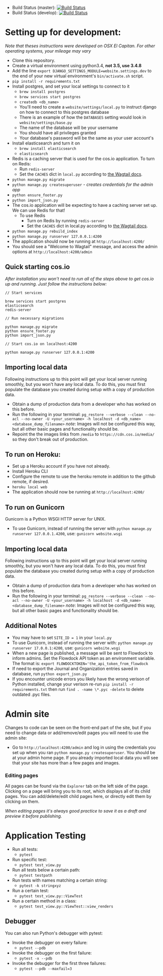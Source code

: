 
- Build Status (master): [![Build Status](https://travis-ci.org/CenterForOpenScience/cos.io.svg?branch=master)](https://travis-ci.org/CenterForOpenScience/cos.io)
- Build Status (develop): [![Build Status](https://travis-ci.org/CenterForOpenScience/cos.io.svg?branch=develop)](https://travis-ci.org/CenterForOpenScience/cos.io)

# Setting up for development:
*Note that theses instructions were developed on OSX El Capitan.*
*For other operating systems, your mileage may vary*

- Clone this repository.
- Create a virtual environment using python3.4, **not 3.5, use 3.4.8**
- Add the line `export DJANGO_SETTINGS_MODULE=website.settings.dev` to the end of your new virtual environment's `bin/activate.sh` script.
- `pip install -r requirements.txt`
- Install postgres, and set your local settings to connect to it
    - `brew install postgres`
    - `brew services start postgres`
    - `createdb <db_name>`
    - You'll need to create a `website/settings/local.py` to instruct django on how to connect to this postgres database
    - There is an example of how the `DATABASES` setting would look in `website/settings/base.py`
    - The name of the database will be your username
    - You should have all privileges granted
    - Your database's password will be the same as your user account's
- Install elasticsearch and turn it on
    - `brew install elasticsearch`
    - `elasticsearch`
- Redis is a caching server that is used for the cos.io application.  To turn on Redis:
    - Run `redis-server`
    - Set the `CACHES` dict in `local.py` according to [the Wagtail docs](http://docs.wagtail.io/en/v0.8.7/howto/performance.html#cache).
- `python manage.py migrate`
- `python manage.py createsuperuser` <i>- creates credentials for the admin app</i>
- `python ensure_footer.py`
- `python import_json.py`
- The cos.io application will be expecting to have a caching server set up. We can use Redis for that!
    - To use Redis
        - Turn on Redis by running `redis-server`
        - Set the `CACHES` dict in local.py according to [the Wagtail docs](http://docs.wagtail.io/en/v0.8.7/howto/performance.html#cache).
- `python manage.py rebuild_index`
- `python manage.py runserver 127.0.0.1:4200`
- The application should now be running at `http://localhost:4200/`
- You should see a "Welcome to Wagtail" message, and access the admin options at `http://localhost:4200/admin`

## Quick starting cos.io
*After installation you won't need to run all of the steps above to get cos.io up and running. Just follow the instructions below:*
```
// Start services

brew services start postgres
elasticsearch
redis-server

// Run necessary migrations

python manage.py migrate
python ensure_footer.py
python import_json.py

// Start cos.io on localhost:4200

python manage.py runserver 127.0.0.1:4200
```

## Importing local data
Following instructions up to this point will get your local server running smoothly, but you won't have any local data.
To do this, you must first populate the database you created during setup with a copy of production data.
- Obtain a dump of production data from a developer who has worked on this before.
- Run the following in your terminal: `pg_restore --verbose --clean --no-acl --no-owner -U <your_username> -h localhost -d <db_name> <database_dump_filename>`
*note*: Images will not be configured this way, but all other basic pages and functionality should be.
- Repoint the the images links from `/media` to `https://cdn.cos.io/media/` so they don't break out of production.

## To run on Heroku:
- Set up a Heroku account if you have not already.
- Install Heroku CLI
- Configure the remote to use the heroku remote in addition to the github remote, if desired.
- `heroku local web`
- The application should now be running at `http://localhost:4200/`

## To run on Gunicorn
Gunicorn is a Python WSGI HTTP server for UNIX.
- To use Gunicorn, instead of running the server with `python manage.py runserver 127.0.0.1.4200`, use: `gunicorn website.wsgi`

## Importing local data
Following instructions up to this point will get your local server running smoothly, but you won't have any local data.
To do this, you must first populate the database you created during setup with a copy of production data.
- Obtain a dump of production data from a developer who has worked on this before.
- Run the following in your terminal: `pg_restore --verbose --clean --no-acl --no-owner -U <your_username> -h localhost -d <db_name> <database_dump_filename>`
*note*: Images will not be configured this way, but all other basic pages and functionality should be.

## Additional Notes
- You may have to set `SITE_ID = 1` in your `local.py`
- To use Gunicorn, instead of running the server with: `python manage.py runserver 17.0.0.1:4200`, use: `gunicorn website.wsgi`
- When a new page is published, a message will be sent to Flowdock to inform admins. Set the Flowdock API token as an environment variable.
The format is: `export FLOWDOCKTOKEN='the_api_token_from_flowdock`
- If need to export the Journal and Organization entries saved in database, run `python export_json.py`
- If you encounter unicode errors you likely have the wrong verison of Python installed, change your verison re-run `pip install -r requirements.txt`
 then run `find . -name \*.pyc -delete` to delete outdated .pyc files.

# Admin site
Changes to code can be seen on the front-end part of the site, but if you need to change data or add/remove/edit pages you will need to use the admin site:
- Go to `http://localhost:4200/admin` and log in using the credentials you set up when you ran `python manage.py createsuperuser`.
You should be at your admin home page.  If you already imported local data you will see that your site has more than a few pages and images.  
### Editing pages
All pages can be found via the `Explorer` tab on the left side of the page.  Clicking on a page will bring you to its root, which displays all of its child pages.  You can add/delete/edit child pages here, or directly edit them by clicking on them.

*When editing pages it's always good practice to save it as a draft and preview it before publishing.*

# Application Testing
- Run all tests:
    - `pytest`
- Run specific test:
    - `pytest test_view.py`
- Run all tests below a certain path:
    - `pytest testpath`
- Run tests with names matching a certain string:
    - `pytest -k stringxyz`
- Run a certain test:
    - `pytest test_view.py::ViewTest`
- Run a certain method in a class:
    - `pytest test_view.py::ViewTest::view_renders`
    
## Debugger
You can also run Python's debugger with pytest:
- Invoke the debugger on every failure:
    - `pytest --pdb`
- Invoke the debugger on the first failure:
    - `pytest -x --pdb`
- Invoke the debugger for the first three failures:
    - `pytest --pdb --maxfail=3`
